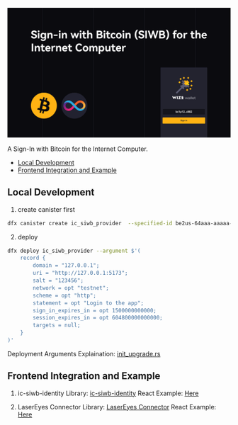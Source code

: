 
![Sign-In with Bitcoin for the Internet Computer](/media/new_header.png)

A Sign-In with Bitcoin for the Internet Computer.


- [Local Development](#local-development)
- [Frontend Integration and Example](#frontend-integration-and-example)

## Local Development

1. create canister first
 ```bash
dfx canister create ic_siwb_provider  --specified-id be2us-64aaa-aaaaa-qaabq-cai # if you don't have a specified id, it will be created with a random id
 ```

2. deploy
```bash
dfx deploy ic_siwb_provider --argument $'(                                                                                                                                             INT  21:52:52 
    record {
        domain = "127.0.0.1";
        uri = "http://127.0.0.1:5173";
        salt = "123456";
        network = opt "testnet";
        scheme = opt "http";
        statement = opt "Login to the app";
        sign_in_expires_in = opt 1500000000000; 
        session_expires_in = opt 604800000000000; 
        targets = null;
    }
)'
```

Deployment Arguments Explaination: [init_upgrade.rs](https://github.com/AstroxNetwork/ic-siwb/blob/5f763c7af5a209845b35ed28e30e1618f7feae83/packages/ic_siwb_provider/src/service/init_upgrade.rs#L23)



## Frontend Integration and Example

1. ic-siwb-identity
Library: [ic-siwb-identity](https://www.npmjs.com/package/ic-use-siwb-identity)
React Example: [Here](https://github.com/AstroxNetwork/ic-siwb/tree/main/examples/frontend)

2. LaserEyes Connector 
Library: [LaserEyes Connector](https://www.npmjs.com/package/ic-siwb-lasereyes-connector)
React Example: [Here](https://github.com/AstroxNetwork/ic-siwb/tree/main/examples/laserEyes)